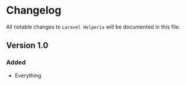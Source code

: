 # Changelog

All notable changes to `Laravel Helperia` will be documented in this file.

## Version 1.0

### Added
- Everything
